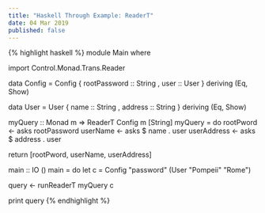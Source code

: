 ```yaml
---
title: "Haskell Through Example: ReaderT"
date: 04 Mar 2019
published: false
---
```


{% highlight haskell %}
module Main where

import Control.Monad.Trans.Reader

data Config = Config 
  { rootPassword :: String
  , user         :: User 
  } deriving (Eq, Show)

data User = User 
  { name    :: String 
  , address :: String
  } deriving (Eq, Show)

myQuery :: Monad m => ReaderT Config m [String]
myQuery = do
  rootPword   <- asks rootPassword
  userName    <- asks $ name . user
  userAddress <- asks $ address . user

  return [rootPword, userName, userAddress]

main :: IO ()
main = do
  let c = Config "password" (User "Pompeii" "Rome")

  query <- runReaderT myQuery c

  print query
{% endhighlight %}
